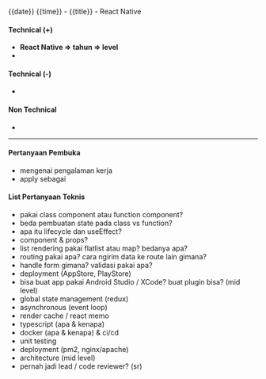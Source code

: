 {{date}} {{time}} - {{title}} - React Native

#### Technical (+) 

- **React Native => tahun => level**  
- 

#### Technical (-)  

- 

#### Non Technical  

- 

---

#### Pertanyaan Pembuka

- mengenai pengalaman kerja  
- apply sebagai


#### List Pertanyaan Teknis

- pakai class component atau function component?
- beda pembuatan state pada class vs function?  
- apa itu lifecycle dan useEffect?
- component & props?
- list rendering pakai flatlist atau map? bedanya apa?
- routing pakai apa? cara ngirim data ke route lain gimana?
- handle form gimana? validasi pakai apa?
- deployment (AppStore, PlayStore)
- bisa buat app pakai Android Studio / XCode? buat plugin bisa? (mid level)
- global state management (redux)  
- asynchronous (event loop)  
- render cache / react memo
- typescript (apa & kenapa)  
- docker (apa & kenapa) & ci/cd  
- unit testing  
- deployment (pm2, nginx/apache)  
- architecture (mid level)  
- pernah jadi lead / code reviewer? (sr)